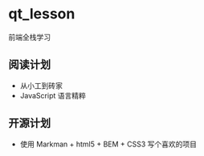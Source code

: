 # qt_lesson
前端全栈学习

## 阅读计划
- 从小工到砖家
- JavaScript 语言精粹

## 开源计划
- 使用 Markman + html5 + BEM + CSS3 写个喜欢的项目